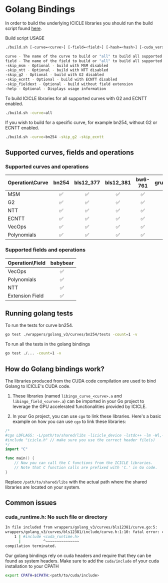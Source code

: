 # Golang Bindings

In order to build the underlying ICICLE libraries you should run the build script found [here](./build.sh).

Build script USAGE

```sh
./build.sh [-curve=<curve>] [-field=<field>] [-hash=<hash>] [-cuda_version=<version>] [-skip_msm] [-skip_ntt] [-skip_g2] [-skip_ecntt] [-skip_fieldext]

curve - The name of the curve to build or "all" to build all supported curves
field - The name of the field to build or "all" to build all supported fields
-skip_msm - Optional - build with MSM disabled
-skip_ntt - Optional - build with NTT disabled
-skip_g2 - Optional - build with G2 disabled 
-skip_ecntt - Optional - build with ECNTT disabled
-skip_fieldext - Optional - build without field extension
-help - Optional - Displays usage information
```

To build ICICLE libraries for all supported curves with G2 and ECNTT enabled.

```sh
./build.sh -curve=all
```

If you wish to build for a specific curve, for example bn254, without G2 or ECNTT enabled.

```sh
./build.sh -curve=bn254 -skip_g2 -skip_ecntt
```

## Supported curves, fields and operations

### Supported curves and operations

| Operation\Curve | bn254 | bls12_377 | bls12_381 | bw6-761 | grumpkin |
| --- | :---: | :---: | :---: | :---: | :---: |
| MSM | ✅ | ✅ | ✅ | ✅ | ✅ |
| G2  | ✅ | ✅ | ✅ | ✅ | ❌ |
| NTT | ✅ | ✅ | ✅ | ✅ | ❌ |
| ECNTT | ✅ | ✅ | ✅ | ✅ | ❌ |
| VecOps | ✅ | ✅ | ✅ | ✅ | ✅ |
| Polynomials | ✅ | ✅ | ✅ | ✅ | ❌ |

### Supported fields and operations

| Operation\Field | babybear |
| --- | :---: |
| VecOps | ✅ |
| Polynomials | ✅ |
| NTT | ✅ |
| Extension Field | ✅ |

## Running golang tests

To run the tests for curve bn254.

```sh
go test ./wrappers/golang_v3/curves/bn254/tests -count=1 -v
```

To run all the tests in the golang bindings

```sh
go test ./... -count=1 -v
```

## How do Golang bindings work?

The libraries produced from the CUDA code compilation are used to bind Golang to ICICLE's CUDA code.

1. These libraries (named `libingo_curve_<curve>.a` and `libingo_field_<curve>.a`) can be imported in your Go project to leverage the GPU accelerated functionalities provided by ICICLE.

2. In your Go project, you can use `cgo` to link these libraries. Here's a basic example on how you can use `cgo` to link these libraries:

```go
/*
#cgo LDFLAGS: -L/path/to/shared/libs -licicle_device -lstdc++ -lm -Wl,-rpath=/path/to/shared/libs
#include "icicle.h" // make sure you use the correct header file(s)
*/
import "C"

func main() {
    // Now you can call the C functions from the ICICLE libraries.
    // Note that C function calls are prefixed with 'C.' in Go code.
}
```

Replace `/path/to/shared/libs` with the actual path where the shared libraries are located on your system.

## Common issues

### cuda_runtime.h: No such file or directory

```sh
In file included from wrappers/golang_v3/curves/bls12381/curve.go:5:
wrappers/golang_v3/curves/bls12381/include/curve.h:1:10: fatal error: cuda_runtime.h: No such file or directory
    1 | #include <cuda_runtime.h>
      |          ^~~~~~~~~~~~~~~~
compilation terminated.
```

Our golang bindings rely on cuda headers and require that they can be found as system headers. Make sure to add the `cuda/include` of your cuda installation to your CPATH

```sh
export CPATH=$CPATH:<path/to/cuda/include>
```
